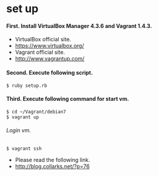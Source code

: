 # set up
#### First. Install VirtualBox Manager 4.3.6 and Vagrant 1.4.3.
- VirtualBox official site.
 - https://www.virtualbox.org/
- Vagrant official site.
 - http://www.vagrantup.com/

#### Second. Execute following script.
```
$ ruby setup.rb
```
#### Third. Execute following command for start vm.
```
$ cd ~/Vagrant/debian7
$ vagrant up
```
###### Login vm.
```
$ vagrant ssh
```

- Please read the following link.
 - http://blog.collarks.net/?p=76

